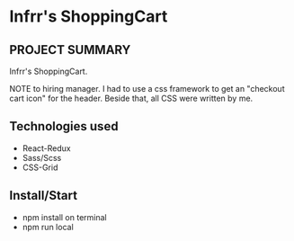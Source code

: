 # Infrr's ShoppingCart

## PROJECT SUMMARY

Infrr's ShoppingCart.

NOTE to hiring manager. I had to use a css framework to get an "checkout cart icon" for the header. Beside that, all CSS were written by me.

## Technologies used

- React-Redux
- Sass/Scss
- CSS-Grid

## Install/Start

- npm install on terminal
- npm run local

